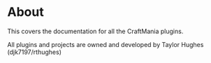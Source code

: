 # About
This covers the documentation for all the CraftMania plugins.

All plugins and projects are owned and developed by Taylor Hughes (djk7197/rthughes)

